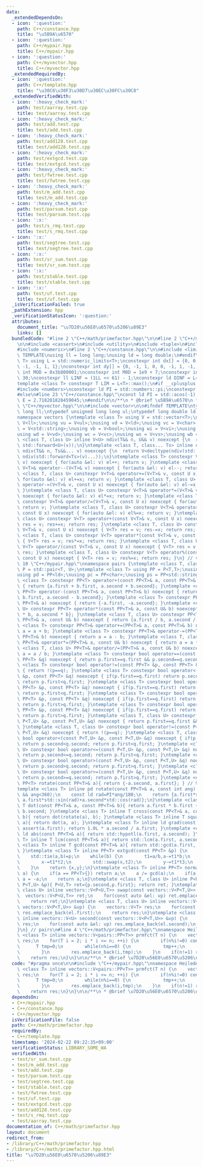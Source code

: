 ```yaml
---
data:
  _extendedDependsOn:
  - icon: ':question:'
    path: C++/constance.hpp
    title: "\u5B9A\u6570"
  - icon: ':question:'
    path: C++/mypair.hpp
    title: C++/mypair.hpp
  - icon: ':question:'
    path: C++/myvector.hpp
    title: C++/myvector.hpp
  _extendedRequiredBy:
  - icon: ':question:'
    path: C++/template.hpp
    title: "\u30C6\u30F3\u30D7\u30EC\u30FC\u30C8"
  _extendedVerifiedWith:
  - icon: ':heavy_check_mark:'
    path: test/aarray.test.cpp
    title: test/aarray.test.cpp
  - icon: ':heavy_check_mark:'
    path: test/add.test.cpp
    title: test/add.test.cpp
  - icon: ':heavy_check_mark:'
    path: test/add128.test.cpp
    title: test/add128.test.cpp
  - icon: ':heavy_check_mark:'
    path: test/extgcd.test.cpp
    title: test/extgcd.test.cpp
  - icon: ':heavy_check_mark:'
    path: test/fwtree.test.cpp
    title: test/fwtree.test.cpp
  - icon: ':heavy_check_mark:'
    path: test/m_add.test.cpp
    title: test/m_add.test.cpp
  - icon: ':heavy_check_mark:'
    path: test/parsum.test.cpp
    title: test/parsum.test.cpp
  - icon: ':x:'
    path: test/s_rmq.test.cpp
    title: test/s_rmq.test.cpp
  - icon: ':x:'
    path: test/segtree.test.cpp
    title: test/segtree.test.cpp
  - icon: ':x:'
    path: test/sr_sum.test.cpp
    title: test/sr_sum.test.cpp
  - icon: ':x:'
    path: test/stable.test.cpp
    title: test/stable.test.cpp
  - icon: ':x:'
    path: test/uf.test.cpp
    title: test/uf.test.cpp
  _isVerificationFailed: true
  _pathExtension: hpp
  _verificationStatusIcon: ':question:'
  attributes:
    document_title: "\u7D20\u56E0\u6570\u5206\u89E3"
    links: []
  bundledCode: "#line 2 \"C++/math/primefactor.hpp\"\n\n#line 2 \"C++/mypair.hpp\"\
    \n\n#include <cassert>\n#include <utility>\n#include <tuple>\n#include <cmath>\n\
    #include <numeric>\n#line 2 \"C++/constance.hpp\"\n\n#include <limits>\n#ifndef\
    \ TEMPLATE\nusing ll = long long;\nusing ld = long double;\n#endif\ntemplate <class\
    \ T> using L = std::numeric_limits<T>;\nconstexpr int dx[] = {0, 0, 0, -1, 1,\
    \ -1, -1, 1, 1};\nconstexpr int dy[] = {0, -1, 1, 0, 0, -1, 1, -1, 1};\nconstexpr\
    \ int MOD = 0x3b800001;\nconstexpr int M0D = 1e9 + 7;\nconstexpr int INF = 1 <<\
    \ 30;\nconstexpr ll LINF = (1LL << 61) - 1;\nconstexpr ld DINF = L<ld>::infinity();\n\
    template <class T> constexpr T LIM = L<T>::max();\n#if __cplusplus >= 202100L\n\
    #include <numbers>\nconstexpr ld PI = std::numbers::pi;\nconstexpr ld E = std::numbers::e;\n\
    #else\n#line 23 \"C++/constance.hpp\"\nconst ld PI = std::acos(-1);\nconst ld\
    \ E = 2.718281828459045;\n#endif\n\n/**\n * @brief \u5B9A\u6570\n */\n#line 2\
    \ \"C++/myvector.hpp\"\n\n#include <vector>\n\n#ifndef TEMPLATE\ntypedef long\
    \ long ll;\ntypedef unsigned long long ul;\ntypedef long double ld;\n#endif\n\
    namespace vectors {\ntemplate <class T> using V = std::vector<T>;\nusing vi =\
    \ V<ll>;\nusing vu = V<ul>;\nusing vd = V<ld>;\nusing vc = V<char>;\nusing vs\
    \ = V<std::string>;\nusing vb = V<bool>;\nusing wi = V<vi>;\nusing wu = V<vu>;\n\
    using wd = V<vd>;\nusing wc = V<vc>;\nusing ws = V<vs>;\nusing wb = V<vb>;\ntemplate\
    \ <class T, class U> inline V<U> ndiv(T&& n, U&& v) noexcept {\n  return V<U>(std::forward<T>(n),\
    \ std::forward<U>(v));\n}\ntemplate <class T, class... Ts> inline decltype(auto)\
    \ ndiv(T&& n, Ts&&... v) noexcept {\n  return V<decltype(ndiv(std::forward<Ts>(v)...))>(std::forward<T>(n),\
    \ ndiv(std::forward<Ts>(v)...));\n}\ntemplate <class T> constexpr V<T>& operator++(V<T>&\
    \ v) noexcept { for(auto &el: v) el++; return v; }\ntemplate <class T> constexpr\
    \ V<T>& operator--(V<T>& v) noexcept { for(auto &el: v) el--; return v; }\ntemplate\
    \ <class T, class U> constexpr V<T>& operator+=(V<T>& v, const U x) noexcept {\
    \ for(auto &el: v) el+=x; return v; }\ntemplate <class T, class U> constexpr V<T>&\
    \ operator-=(V<T>& v, const U x) noexcept { for(auto &el: v) el-=x; return v;\
    \ }\ntemplate <class T, class U> constexpr V<T>& operator*=(V<T>& v, const U x)\
    \ noexcept { for(auto &el: v) el*=x; return v; }\ntemplate <class T, class U>\
    \ constexpr V<T>& operator/=(V<T>& v, const U x) noexcept { for(auto &el: v) el/=x;\
    \ return v; }\ntemplate <class T, class U> constexpr V<T>& operator%=(V<T>& v,\
    \ const U x) noexcept { for(auto &el: v) el%=x; return v; }\ntemplate <class T,\
    \ class U> constexpr V<T> operator+(const V<T>& v, const U x) noexcept { V<T>\
    \ res = v; res+=x; return res; }\ntemplate <class T, class U> constexpr V<T> operator-(const\
    \ V<T>& v, const U x) noexcept { V<T> res = v; res-=x; return res; }\ntemplate\
    \ <class T, class U> constexpr V<T> operator*(const V<T>& v, const U x) noexcept\
    \ { V<T> res = v; res*=x; return res; }\ntemplate <class T, class U> constexpr\
    \ V<T> operator/(const V<T>& v, const U x) noexcept { V<T> res = v; res/=x; return\
    \ res; }\ntemplate <class T, class U> constexpr V<T> operator%(const V<T>& v,\
    \ const U x) noexcept { V<T> res = v; res%=x; return res; }\n} // vectors\n#line\
    \ 10 \"C++/mypair.hpp\"\nnamespace pairs {\ntemplate <class T, class U> using\
    \ P = std::pair<T, U>;\ntemplate <class T> using PP = P<T,T>;\nusing pi = PP<ll>;\n\
    using pd = PP<ld>;\nusing pc = PP<char>;\nusing ps = PP<std::string>;\ntemplate\
    \ <class T> constexpr PP<T> operator+(const PP<T>& a, const PP<T>& b) noexcept\
    \ { return {a.first + b.first, a.second + b.second}; }\ntemplate <class T> constexpr\
    \ PP<T> operator-(const PP<T>& a, const PP<T>& b) noexcept { return {a.first -\
    \ b.first, a.second - b.second}; }\ntemplate <class T> constexpr PP<T> operator-(const\
    \ PP<T>& a) noexcept { return {-a.first, -a.second}; }\ntemplate <class T, class\
    \ U> constexpr PP<T> operator*(const PP<T>& a, const U& b) noexcept { return {a.first\
    \ * b, a.second * b}; }\ntemplate <class T, class U> constexpr PP<T> operator/(const\
    \ PP<T>& a, const U& b) noexcept { return {a.first / b, a.second / b}; }\ntemplate\
    \ <class T> constexpr PP<T>& operator+=(PP<T>& a, const PP<T>& b) noexcept { return\
    \ a = a + b; }\ntemplate <class T> constexpr PP<T>& operator-=(PP<T>& a, const\
    \ PP<T>& b) noexcept { return a = a - b; }\ntemplate <class T, class U> constexpr\
    \ PP<T>& operator*=(PP<T>& a, const U& b) noexcept { return a = a * b; }\ntemplate\
    \ <class T, class U> PP<T>& operator/=(PP<T>& a, const U& b) noexcept { return\
    \ a = a / b; }\ntemplate <class T> constexpr bool operator==(const PP<T> &p, const\
    \ PP<T> &q) noexcept { return p.first==q.first && p.second==q.second; }\ntemplate\
    \ <class T> constexpr bool operator!=(const PP<T> &p, const PP<T> &q) noexcept\
    \ { return !(p==q); }\ntemplate <class T> constexpr bool operator<(const PP<T>\
    \ &p, const PP<T> &q) noexcept { if(p.first==q.first) return p.second<q.second;\
    \ return p.first<q.first; }\ntemplate <class T> constexpr bool operator<=(const\
    \ PP<T> &p, const PP<T> &q) noexcept { if(p.first==q.first) return p.second<=q.second;\
    \ return p.first<q.first; }\ntemplate <class T> constexpr bool operator>(const\
    \ PP<T> &p, const PP<T> &q) noexcept { if(p.first==q.first) return p.second>q.second;\
    \ return p.first>q.first; }\ntemplate <class T> constexpr bool operator>=(const\
    \ PP<T> &p, const PP<T> &q) noexcept { if(p.first==q.first) return p.second>=q.second;\
    \ return p.first>q.first; }\ntemplate <class T, class U> constexpr bool operator==(const\
    \ P<T,U> &p, const P<T,U> &q) noexcept { return p.first==q.first && p.second==q.second;\
    \ }\ntemplate <class T, class U> constexpr bool operator!=(const P<T,U> &p, const\
    \ P<T,U> &q) noexcept { return !(p==q); }\ntemplate <class T, class U> constexpr\
    \ bool operator<(const P<T,U> &p, const P<T,U> &q) noexcept { if(p.first==q.first)\
    \ return p.second<q.second; return p.first<q.first; }\ntemplate <class T, class\
    \ U> constexpr bool operator<=(const P<T,U> &p, const P<T,U> &q) noexcept { if(p.first==q.first)\
    \ return p.second<=q.second; return p.first<q.first; }\ntemplate <class T, class\
    \ U> constexpr bool operator>(const P<T,U> &p, const P<T,U> &q) noexcept { if(p.first==q.first)\
    \ return p.second>q.second; return p.first>q.first; }\ntemplate <class T, class\
    \ U> constexpr bool operator>=(const P<T,U> &p, const P<T,U> &q) noexcept { if(p.first==q.first)\
    \ return p.second>=q.second; return p.first>q.first; }\ntemplate <class T> inline\
    \ PP<T> rotate(const PP<T>& a){ return {-a.second, a.first}; } // 90 degree ccw\n\
    template <class T> inline pd rotate(const PP<T>& a, const int ang) {\n    assert(0<=ang\
    \ && ang<360);\n    const ld rad=PI*ang/180;\n    return {a.first*std::cos(rad)-a.second*std::sin(rad),\
    \ a.first*std::sin(rad)+a.second*std::cos(rad)};\n}\ntemplate <class T> inline\
    \ T dot(const PP<T>& a, const PP<T>& b){ return a.first * b.first + a.second *\
    \ b.second; }\ntemplate <class T> inline T cross(const PP<T>& a, const PP<T>&\
    \ b){ return dot(rotate(a), b); }\ntemplate <class T> inline T square(const PP<T>&\
    \ a){ return dot(a, a); }\ntemplate <class T> inline ld grad(const PP<T>& a){\
    \ assert(a.first); return 1.0L * a.second / a.first; }\ntemplate <class T> inline\
    \ ld abs(const PP<T>& a){ return std::hypotl(a.first, a.second); }\ntemplate <class\
    \ T> inline T lcm(const PP<T>& a){ return std::lcm(a.first, a.second); }\ntemplate\
    \ <class T> inline T gcd(const PP<T>& a){ return std::gcd(a.first, a.second);\
    \ }\ntemplate <class T> inline PP<T> extgcd(const PP<T> &p) {\n    T x=1,y=0,t1=0,t2=0,t3=1,a,b;\n\
    \    std::tie(a,b)=p;\n    while(b) {\n        t1=a/b,a-=t1*b;\n        std::swap(a,b);\n\
    \        x-=t1*t2;\n        std::swap(x,t2);\n        y-=t1*t3;\n        std::swap(y,t3);\n\
    \    }\n    return {x,y};\n}\ntemplate <class T> inline PP<T> normalize(PP<T>\
    \ a) {\n    if(a == PP<T>{}) return a;\n    a /= gcd(a);\n    if(a < PP<T>{})\
    \ a = -a;\n    return a;\n}\ntemplate <class T, class U> inline P<U,T> swap(const\
    \ P<T,U> &p){ P<U,T> ret={p.second,p.first}; return ret; }\ntemplate <class T,\
    \ class U> inline vectors::V<P<U,T>> swap(const vectors::V<P<T,U>> &vp) {\n  \
    \  vectors::V<P<U,T>> ret;\n    for(const auto &el: vp) ret.emplace_back(swap(el));\n\
    \    return ret;\n}\ntemplate <class T, class U> inline vectors::V<T> first(const\
    \ vectors::V<P<T,U>> &vp) {\n    vectors::V<T> res;\n    for(const auto &el: vp)\
    \ res.emplace_back(el.first);\n    return res;\n}\ntemplate <class T, class U>\
    \ inline vectors::V<U> second(const vectors::V<P<T,U>> &vp) {\n    vectors::V<U>\
    \ res;\n    for(const auto &el: vp) res.emplace_back(el.second);\n    return res;\n\
    }\n} // pairs\n#line 4 \"C++/math/primefactor.hpp\"\nnamespace Heileden {\ntemplate\
    \ <class T> inline vectors::V<pairs::PP<T>> prmfct(T n) {\n    vectors::V<pairs::PP<T>>\
    \ res;\n    for(T i = 2; i * i <= n; ++i) {\n        if(n%i!=0) continue;\n  \
    \      T tmp=0;\n        while(n%i==0) {\n            tmp++;\n            n/=i;\n\
    \        }\n        res.emplace_back(i,tmp);\n    }\n    if(n!=1) res.emplace_back(n,1);\n\
    \    return res;\n}\n}\n\n/**\n * @brief \u7D20\u56E0\u6570\u5206\u89E3\n */\n"
  code: "#pragma once\n\n#include \"C++/mypair.hpp\"\nnamespace Heileden {\ntemplate\
    \ <class T> inline vectors::V<pairs::PP<T>> prmfct(T n) {\n    vectors::V<pairs::PP<T>>\
    \ res;\n    for(T i = 2; i * i <= n; ++i) {\n        if(n%i!=0) continue;\n  \
    \      T tmp=0;\n        while(n%i==0) {\n            tmp++;\n            n/=i;\n\
    \        }\n        res.emplace_back(i,tmp);\n    }\n    if(n!=1) res.emplace_back(n,1);\n\
    \    return res;\n}\n}\n\n/**\n * @brief \u7D20\u56E0\u6570\u5206\u89E3\n */"
  dependsOn:
  - C++/mypair.hpp
  - C++/constance.hpp
  - C++/myvector.hpp
  isVerificationFile: false
  path: C++/math/primefactor.hpp
  requiredBy:
  - C++/template.hpp
  timestamp: '2024-02-22 09:22:35+09:00'
  verificationStatus: LIBRARY_SOME_WA
  verifiedWith:
  - test/sr_sum.test.cpp
  - test/m_add.test.cpp
  - test/add.test.cpp
  - test/parsum.test.cpp
  - test/segtree.test.cpp
  - test/stable.test.cpp
  - test/fwtree.test.cpp
  - test/uf.test.cpp
  - test/extgcd.test.cpp
  - test/add128.test.cpp
  - test/s_rmq.test.cpp
  - test/aarray.test.cpp
documentation_of: C++/math/primefactor.hpp
layout: document
redirect_from:
- /library/C++/math/primefactor.hpp
- /library/C++/math/primefactor.hpp.html
title: "\u7D20\u56E0\u6570\u5206\u89E3"
---
```

